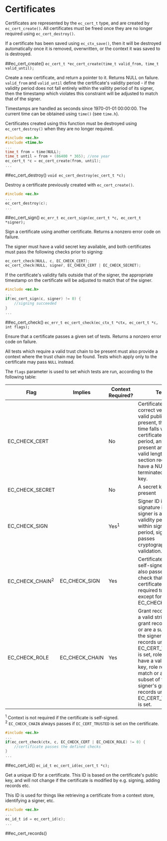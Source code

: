 # Certificates

Certificates are represented by the `ec_cert_t` type, and are created by `ec_cert_create()`. All certificates must be freed once they are no longer required using `ec_cert_destroy()`.

If a certificate has been saved using `ec_ctx_save()`, then it will be destroyed automatically once it is removed, overwritten, or the context it was saved to is destroyed.

##ec_cert_create()
`ec_cert_t *ec_cert_create(time_t valid_from, time_t valid_until);`

Create a new certificate, and return a pointer to it. Returns NULL on failure. `valid_from` and `valid_until` define the certificate's validity period - if the validity period does not fall entirely within the valitity period of its signer, then the timestamp which violates this constraint will be adjusted to match that of the signer.

Timestamps are handled as seconds since 1970-01-01 00:00:00. The current time can be obtained using `time()` (see `time.h`).

Certificates created using this function must be destroyed using `ec_cert_destroy()` when they are no longer required.

```c
#include <ec.h>
#include <time.h>
...
time_t from = time(NULL);
time_t until = from + (86400 * 365); //one year
ec_cert_t *c = ec_cert_create(from, until);
...
```

##ec_cert_destroy()
`void ec_cert_destroy(ec_cert_t *c);`

Destroy a certificate previously created with `ec_cert_create()`.

```c
#include <ec.h>
...
ec_cert_destroy(c);
...
```
##ec_cert_sign()
`ec_err_t ec_cert_sign(ec_cert_t *c, ec_cert_t *signer);`

Sign a certificate using another certificate. Returns a nonzero error code on failure.

The signer must have a valid secret key available, and both certificates must pass the following checks prior to signing:

```c
ec_cert_check(NULL, c, EC_CHECK_CERT);
ec_cert_check(NULL, signer, EC_CHECK_CERT | EC_CHECK_SECRET);
```
If the certificate's validity falls outside that of the signer, the appropriate timestamp on the certificate will be adjusted to match that of the signer.

```c
#include <ec.h>
...
if(ec_cert_sign(c, signer) != 0) {
    //signing succeeded
}
...
```

##ec_cert_check()
`ec_err_t ec_cert_check(ec_ctx_t *ctx, ec_cert_t *c, int flags);`

Ensure that a certificate passes a given set of tests. Returns a nonzero error code on failure.

All tests which require a valid trust chain to be present must also provide a context where the trust chain may be found. Tests which apply only to the certificate may pass `NULL` instead.

The `flags` parameter is used to set which tests are run, according to the following table:

Flag|Implies|Context Required?|Tests
-|-|-|-
EC_CHECK_CERT||No|Certificate is the correct version, a valid public key is present, the current time falls within the certificate's validity period, any records present are of a valid length, any section records have a NULL-terminated string key.
EC_CHECK_SECRET||No|A secret key is present
EC_CHECK_SIGN||Yes<sup>1</sup>|Signer ID is present, signature is present, signer is available, validity period falls within signer validity period, signature passes cryptographic validation.
EC_CHECK_CHAIN<sup>2</sup>|EC_CHECK_SIGN|Yes|Certificate is not self-signed, signer also passes every check that certificate is required to pass, except for EC_CHECK_SECRET.
EC_CHECK_ROLE|EC_CHECK_CHAIN|Yes|Grant records have a valid string key, grant records match or are a subset of the signer's grant records unless EC_CERT_TRUSTED is set, role records have a valid string key, role records match or are a subset of the signer's grant records unless EC_CERT_TRUSTED is set.


<sup>1</sup> Context is not required if the certificate is self-signed.  
<sup>2</sup> `EC_CHECK_CHAIN` always passes if `EC_CERT_TRUSTED` is set on the certificate.

```c
#include <ec.h>
...
if(ec_cert_check(ctx, c, EC_CHECK_CERT | EC_CHECK_ROLE) != 0) {
    //certificate passes the defined checks
}
...
```

##ec_cert_id()
`ec_id_t ec_cert_id(ec_cert_t *c);`

Get a unique ID for a certificate. This ID is based on the certificate's public key, and will not change if the certificate is modified by e.g. signing, adding records etc.

This ID is used for things like retrieving a certificate from a context store, identifying a signer, etc.

```c
#include <ec.h>
...
ec_id_t id = ec_cert_id(c);
...
```

##ec_cert_records()
